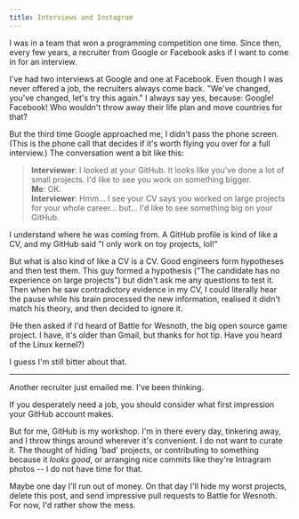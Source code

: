 ```yaml
---
title: Interviews and Instagram
---
```


I was in a team that won a programming competition one time. Since then, every few years, a recruiter from Google or Facebook asks if I want to come in for an interview.

I've had two interviews at Google and one at Facebook. Even though I was never offered a job, the recruiters always come back. "We've changed, you've changed, let's try this again." I always say yes, because: Google! Facebook! Who wouldn't throw away their life plan and move countries for that?

But the third time Google approached me, I didn't pass the phone screen. (This is the phone call that decides if it's worth flying you over for a full interview.) The conversation went a bit like this:

> **Interviewer**: I looked at your GitHub. It looks like you've done a lot of small projects. I'd like to see you work on something bigger.  
> **Me**: OK.  
> **Interviewer**: Hmm... I see your CV says you worked on large projects for your whole career... but... I'd like to see something big on your GitHub.

I understand where he was coming from. A GitHub profile is kind of like a CV, and my GitHub said "I only work on toy projects, lol!"

But what is also kind of like a CV is a CV. Good engineers form hypotheses and then test them. This guy formed a hypothesis ("The candidate has no experience on large projects") but didn't ask me any questions to test it. Then when he saw contradictory evidence in my CV, I could literally hear the pause while his brain processed the new information, realised it didn't match his theory, and then decided to ignore it.

(He then asked if I'd heard of Battle for Wesnoth, the big open source game project. I have, it's older than Gmail, but thanks for hot tip. Have you heard of the Linux kernel?)

I guess I'm still bitter about that.

------------------

Another recruiter just emailed me. I've been thinking.

If you desperately need a job, you should consider what first impression your GitHub account makes.

But for me, GitHub is my workshop. I'm in there every day, tinkering away, and I throw things around wherever it's convenient. I do not want to curate it. The thought of hiding 'bad' projects, or contributing to something because it _looks good_, or arranging nice commits like they're Intragram photos -- I do not have time for that.

Maybe one day I'll run out of money. On that day I'll hide my worst projects, delete this post, and send impressive pull requests to Battle for Wesnoth. For now, I'd rather show the mess.